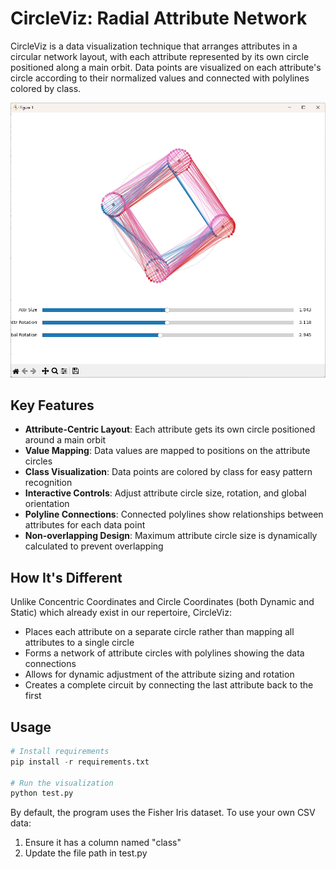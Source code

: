 # CircleViz: Radial Attribute Network

CircleViz is a data visualization technique that arranges attributes in a circular network layout, with each attribute represented by its own circle positioned along a main orbit. Data points are visualized on each attribute's circle according to their normalized values and connected with polylines colored by class.

![Demo](image.png)

## Key Features

- **Attribute-Centric Layout**: Each attribute gets its own circle positioned around a main orbit
- **Value Mapping**: Data values are mapped to positions on the attribute circles
- **Class Visualization**: Data points are colored by class for easy pattern recognition
- **Interactive Controls**: Adjust attribute circle size, rotation, and global orientation
- **Polyline Connections**: Connected polylines show relationships between attributes for each data point
- **Non-overlapping Design**: Maximum attribute circle size is dynamically calculated to prevent overlapping

## How It's Different

Unlike Concentric Coordinates and Circle Coordinates (both Dynamic and Static) which already exist in our repertoire, CircleViz:

- Places each attribute on a separate circle rather than mapping all attributes to a single circle
- Forms a network of attribute circles with polylines showing the data connections
- Allows for dynamic adjustment of the attribute sizing and rotation
- Creates a complete circuit by connecting the last attribute back to the first

## Usage

```python
# Install requirements
pip install -r requirements.txt

# Run the visualization
python test.py
```

By default, the program uses the Fisher Iris dataset. To use your own CSV data:
1. Ensure it has a column named "class"
2. Update the file path in test.py 
